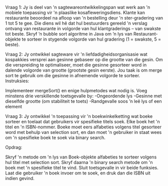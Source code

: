 Vraag 1:
Jy is deel van 'n sagtewareontwikkelingspan wat werk aan 'n mobiele toepassing vir 'n plaaslike kosafleweringsdiens. 
Klante kan restaurante beoordeel na afloop van 'n bestelling deur 'n ster-gradering van 1 tot 5 te gee. 
Die diens wil hê dat hul bestuurders gereeld 'n verslag ontvang van restaurante in volgorde van hul klantgraderings – van swakste tot beste.
Skryf ’n bubble sort algoritme in Java om ’n lys van Restaurant-objekte te sorteer in stygende volgorde van hul gradering (1 = swakste, 5 = beste).

Vraag 2:
Jy ontwikkel sagteware vir 'n liefdadigheidsorganisasie wat kospakkies versprei aan gesinne gebaseer op die grootte van die gesin. 
Om die verspreiding te optimaliseer, moet die gesinne gesorteer word in dalende volgorde van grootte (grootste gesin eerste).
Jou taak is om merge sort te gebruik om die gesinne in afnemende volgorde te sorteer.
Instruksies:

Implementeer mergeSort() en enige hulpmetodes wat nodig is.
Voeg minstens drie verskillende toetsgevalle by:
-Ongeordende lys
-Gesinne met dieselfde grootte (om stabiliteit te toets)
-Randgevalle soos ’n leë lys of een element

Vraag 3:
Jy ontwikkel 'n toepassing vir 'n boekwinkelketting wat boeke sorteer en toelaat dat gebruikers vir spesifieke titels soek. 
Elke boek het 'n titel en 'n ISBN-nommer. Boeke moet eers alfabeties volgens titel gesorteer word met behulp van selection sort, en dan moet 'n gebruiker in staat wees om 'n spesifieke boek te soek via binary search.

Opdrag:

Skryf 'n metode om 'n lys van Boek-objekte alfabeties te sorteer volgens hul titel met selection sort.
Skryf daarna 'n binary search metode om 'n boek met 'n spesifieke titel te vind.
Sluit toetsgevalle in vir beide funksies.
Laat die gebruiker 'n boek invoer om te soek, en druk dan die ISBN uit indien gevind.

